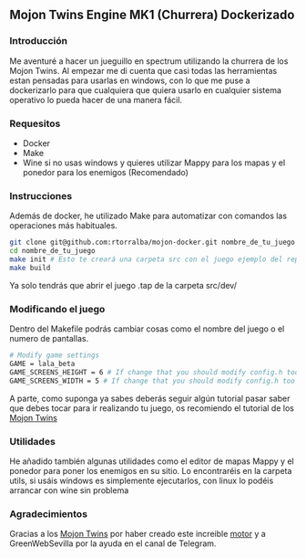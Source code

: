 ## Mojon Twins Engine MK1 (Churrera) Dockerizado

### Introducción

Me aventuré a hacer un jueguillo en spectrum utilizando la churrera de los Mojon Twins. Al empezar me di cuenta que casi todas las herramientas estan pensadas para usarlas en windows, con lo que me puse a dockerizarlo para que cualquiera que quiera usarlo en cualquier sistema operativo lo pueda hacer de una manera fácil.

### Requesitos

* Docker
* Make
* Wine si no usas windows y quieres utilizar Mappy para los mapas y el ponedor para los enemigos (Recomendado)

### Instrucciones

Además de docker, he utilizado Make para automatizar con comandos las operaciones más habituales.

``` bash
git clone git@github.com:rtorralba/mojon-docker.git nombre_de_tu_juego
cd nombre_de_tu_juego
make init # Esto te creará una carpeta src con el juego ejemplo del repositorio de MK1 y borrará el repositorio original y puedas setear el tuyo propio del proyecto
make build
```
Ya solo tendrás que abrir el juego .tap de la carpeta src/dev/

### Modificando el juego
Dentro del Makefile podrás cambiar cosas como el nombre del juego o el numero de pantallas.

``` bash
# Modify game settings
GAME = lala_beta
GAME_SCREENS_HEIGHT = 6 # If change that you should modify config.h too
GAME_SCREENS_WIDTH = 5 # If change that you should modify config.h too
```

A parte, como suponga ya sabes deberás seguir algún tutorial pasar saber que debes tocar para ir realizando tu juego, os recomiendo el tutorial de los [Mojon Twins](https://github.com/mojontwins/MK1/tree/master/docs)

### Utilidades

He añadido también algunas utilidades como el editor de mapas Mappy y el ponedor para poner los enemigos en su sitio. Lo encontraréis en la carpeta utils, si usáis windows es simplemente ejecutarlos, con linux lo podéis arrancar con wine sin problema 

### Agradecimientos

Gracias a los [Mojon Twins](https://www.mojontwins.com/) por haber creado este increible [motor](https://github.com/mojontwins/MK1) y a GreenWebSevilla por la ayuda en el canal de Telegram.